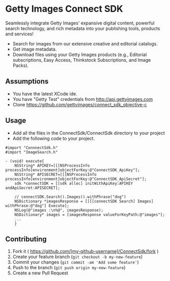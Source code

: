 # Getty Images Connect SDK 

Seamlessly integrate Getty Images' expansive digital content, powerful search technology, and rich metadata into your publishing tools, products and services!

- Search for images from our extensive creative and editorial catalogs.
- Get image metadata.
- Download files using your Getty Images products (e.g., Editorial subscriptions, Easy Access, Thinkstock Subscriptions, and Image Packs).

## Assumptions
* You have the latest XCode ide.
* You have "Getty Test" credentials from http://api.gettyimages.com
* Clone https://github.com/gettyimages/connect_sdk_objective-c

## Usage
* Add all the files in the ConnectSdk/ConnectSdk directory to your project
* Add the following code to your project.

```
#import "ConnnectSdk.h"
#import "ImageSearch.h"

- (void) execute{
    NSString* APIKEY=[[[NSProcessInfo processInfo]environment]objectForKey:@"ConnectSDK_ApiKey"];
    NSString* APISECRET=[[[NSProcessInfo processInfo]environment]objectForKey:@"ConnectSDK_ApiSecret"];
    sdk *connectSDK = [[sdk alloc] initWithApiKey:APIKEY andApiSecret:APISECRET];

    // connectSDK.Search().Images().withPhrase("dog")
    NSDictionary *imagesResponse = [[[[connectSDK Search] Images] withPhrase:@"dog"] Execute];
    NSLog(@"images :\n%@", imagesResponse);
    NSDictionary* images = [imagesResponse valueForKeyPath:@"images"];
	...
	}
```

## Contributing

1. Fork it ( https://github.com/[my-github-username]/ConnectSdk/fork )
2. Create your feature branch (`git checkout -b my-new-feature`)
3. Commit your changes (`git commit -am 'Add some feature'`)
4. Push to the branch (`git push origin my-new-feature`)
5. Create a new Pull Request
